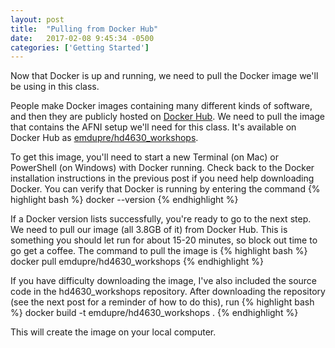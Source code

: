 ```yaml
---
layout: post
title:  "Pulling from Docker Hub"
date:   2017-02-08 9:45:34 -0500
categories: ['Getting Started']
---
```


Now that Docker is up and running, we need to pull the Docker image we'll be using in this class. 

People make Docker images containing many different kinds of software, and then they are publicly hosted on [Docker Hub][hub]. We need to pull the image that contains the AFNI setup we'll need for this class. It's available on Docker Hub as [emdupre/hd4630_workshops][image]. 

To get this image,  you'll need to start a new Terminal (on Mac) or PowerShell (on Windows) with Docker running. Check back to the Docker installation instructions in the previous post if you need help downloading Docker. You can verify that Docker is running by entering the command 
{% highlight bash %}
docker --version
{% endhighlight %}

If a Docker version lists successfully, you're ready to go to the next step. We need to pull our image (all 3.8GB of it) from Docker Hub. This is something you should let run for about 15-20 minutes, so block out time to go get a coffee. The command to pull the image is
{% highlight bash %}
docker pull emdupre/hd4630_workshops
{% endhighlight %}

If you have difficulty downloading the image, I've also included the source code in the hd4630_workshops repository. After downloading the repository (see the next post for a reminder of how to do this), run
{% highlight bash %}
docker build -t emdupre/hd4630_workshops .
{% endhighlight %}

This will create the image on your local computer.

[hub]: https://hub.docker.com/
[image]: https://hub.docker.com/r/emdupre/hd4630_workshops/
